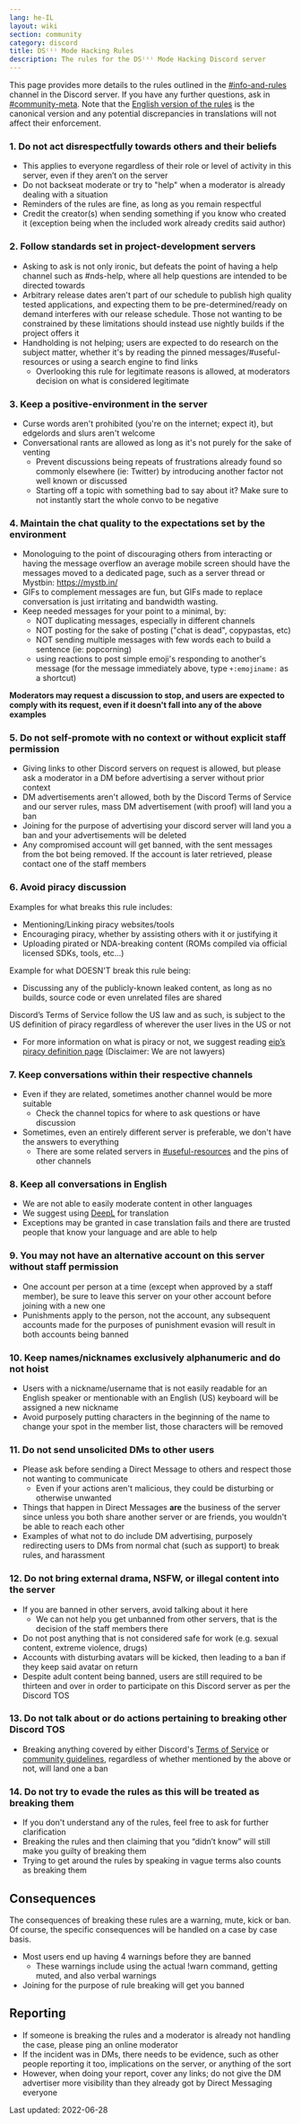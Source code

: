 ```yaml
---
lang: he-IL
layout: wiki
section: community
category: discord
title: DS⁽ⁱ⁾ Mode Hacking Rules
description: The rules for the DS⁽ⁱ⁾ Mode Hacking Discord server
---
```


This page provides more details to the rules outlined in the [#info-and-rules](https://discord.com/channels/283769550611152897/626620520330428436) channel in the Discord server. If you have any further questions, ask in [#community-meta](https://discord.com/channels/283769550611152897/715651368391671919). Note that the [English version of the rules](/community/discord-rules) is the canonical version and any potential discrepancies in translations will not affect their enforcement.

### 1. Do not act disrespectfully towards others and their beliefs

- This applies to everyone regardless of their role or level of activity in this server, even if they aren’t on the server
- Do not backseat moderate or try to "help" when a moderator is already dealing with a situation
- Reminders of the rules are fine, as long as you remain respectful
- Credit the creator(s) when sending something if you know who created it (exception being when the included work already credits said author)

### 2. Follow standards set in project-development servers

- Asking to ask is not only ironic, but defeats the point of having a help channel such as #nds-help, where all help questions are intended to be directed towards
- Arbitrary release dates aren't part of our schedule to publish high quality tested applications, and expecting them to be pre-determined/ready on demand interferes with our release schedule. Those not wanting to be constrained by these limitations should instead use nightly builds if the project offers it
- Handholding is not helping; users are expected to do research on the subject matter, whether it's by reading the pinned messages/#useful-resources or using a search engine to find links
   - Overlooking this rule for legitimate reasons is allowed, at moderators decision on what is considered legitimate

### 3. Keep a positive-environment in the server

- Curse words aren't prohibited (you're on the internet; expect it), but edgelords and slurs aren't welcome
- Conversational rants are allowed as long as it's not purely for the sake of venting
   - Prevent discussions being repeats of frustrations already found so commonly elsewhere (ie: Twitter) by introducing another factor not well known or discussed
   - Starting off a topic with something bad to say about it? Make sure to not instantly start the whole convo to be negative

### 4. Maintain the chat quality to the expectations set by the environment

- Monologuing to the point of discouraging others from interacting or having the message overflow an average mobile screen should have the messages moved to a dedicated page, such as a server thread or Mystbin: https://mystb.in/
- GIFs to complement messages are fun, but GIFs made to replace conversation is just irritating and bandwidth wasting.
- Keep needed messages for your point to a minimal, by:
   - NOT duplicating messages, especially in different channels
   - NOT posting for the sake of posting ("chat is dead", copypastas, etc)
   - NOT sending multiple messages with few words each to build a sentence (ie: popcorning)
   - using reactions to post simple emoji's responding to another's message (for the message immediately above, type `+:emojiname:` as a shortcut)

**Moderators may request a discussion to stop, and users are expected to comply with its request, even if it doesn't fall into any of the above examples**

### 5. Do not self-promote with no context or without explicit staff permission

- Giving links to other Discord servers on request is allowed, but please ask a moderator in a DM before advertising a server without prior context
- DM advertisements aren't allowed, both by the Discord Terms of Service and our server rules, mass DM advertisement (with proof) will land you a ban
- Joining for the purpose of advertising your discord server will land you a ban and your advertisements will be deleted
- Any compromised account will get banned, with the sent messages from the bot being removed. If the account is later retrieved, please contact one of the staff members

### 6. Avoid piracy discussion

Examples for what breaks this rule includes:
- Mentioning/Linking piracy websites/tools
- Encouraging piracy, whether by assisting others with it or justifying it
- Uploading pirated or NDA-breaking content (ROMs compiled via official licensed SDKs, tools, etc...)

Example for what DOESN'T break this rule being:
- Discussing any of the publicly-known leaked content, as long as no builds, source code or even unrelated files are shared

Discord’s Terms of Service follow the US law and as such, is subject to the US definition of piracy regardless of wherever the user lives in the US or not
- For more information on what is piracy or not, we suggest reading [eip’s piracy definition page](https://3ds.eiphax.tech/piracy.html) (Disclaimer: We are not lawyers)

### 7. Keep conversations within their respective channels

- Even if they are related, sometimes another channel would be more suitable
   - Check the channel topics for where to ask questions or have discussion
- Sometimes, even an entirely different server is preferable, we don't have the answers to everything
   - There are some related servers in [#useful-resources](https://discord.com/channels/283769550611152897/638041441079263283) and the pins of other channels

### 8. Keep all conversations in English

- We are not able to easily moderate content in other languages
- We suggest using [DeepL](https://www.deepl.com/translator) for translation
- Exceptions may be granted in case translation fails and there are trusted people that know your language and are able to help

### 9. You may not have an alternative account on this server without staff permission

- One account per person at a time (except when approved by a staff member), be sure to leave this server on your other account before joining with a new one
- Punishments apply to the person, not the account, any subsequent accounts made for the purposes of punishment evasion will result in both accounts being banned

### 10. Keep names/nicknames exclusively alphanumeric and do not hoist

- Users with a nickname/username that is not easily readable for an English speaker or mentionable with an English (US) keyboard will be assigned a new nickname
- Avoid purposely putting characters in the beginning of the name to change your spot in the member list, those characters will be removed

### 11. Do not send unsolicited DMs to other users

- Please ask before sending a Direct Message to others and respect those not wanting to communicate
   - Even if your actions aren't malicious, they could be disturbing or otherwise unwanted
- Things that happen in Direct Messages **are** the business of the server since unless you both share another server or are friends, you wouldn't be able to reach each other
- Examples of what not to do include DM advertising, purposely redirecting users to DMs from normal chat (such as support) to break rules, and harassment

### 12. Do not bring external drama, NSFW, or illegal content into the server

- If you are banned in other servers, avoid talking about it here
   - We can not help you get unbanned from other servers, that is the decision of the staff members there
- Do not post anything that is not considered safe for work (e.g. sexual content, extreme violence, drugs)
- Accounts with disturbing avatars will be kicked, then leading to a ban if they keep said avatar on return
- Despite adult content being banned, users are still required to be thirteen and over in order to participate on this Discord server as per the Discord TOS

### 13. Do not talk about or do actions pertaining to breaking other Discord TOS

- Breaking anything covered by either Discord's [Terms of Service](https://discord.com/terms) or [community guidelines](https://discord.com/guidelines), regardless of whether mentioned by the above or not, will land one a ban

### 14. Do not try to evade the rules as this will be treated as breaking them

- If you don't understand any of the rules, feel free to ask for further clarification
- Breaking the rules and then claiming that you “didn’t know” will still make you guilty of breaking them
- Trying to get around the rules by speaking in vague terms also counts as breaking them

## Consequences

The consequences of breaking these rules are a warning, mute, kick or ban. Of course, the specific consequences will be handled on a case by case basis.
- Most users end up having 4 warnings before they are banned
   - These warnings include using the actual !warn command, getting muted, and also verbal warnings
- Joining for the purpose of rule breaking will get you banned

## Reporting

- If someone is breaking the rules and a moderator is already not handling the case, please ping an online moderator
- If the incident was in DMs, there needs to be evidence, such as other people reporting it too, implications on the server, or anything of the sort
- However, when doing your report, cover any links; do not give the DM advertiser more visibility than they already got by Direct Messaging everyone


Last updated: 2022-06-28
